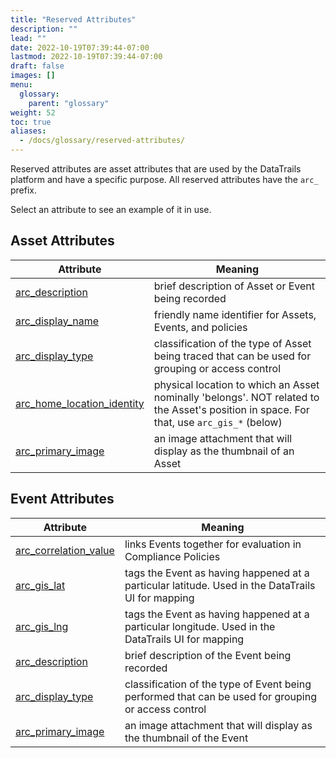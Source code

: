 ```yaml
---
title: "Reserved Attributes"
description: ""
lead: ""
date: 2022-10-19T07:39:44-07:00
lastmod: 2022-10-19T07:39:44-07:00
draft: false
images: []
menu: 
  glossary:
    parent: "glossary"
weight: 52
toc: true
aliases: 
  - /docs/glossary/reserved-attributes/
---
```


Reserved attributes are asset attributes that are used by the DataTrails platform and have a specific purpose. All reserved attributes have the `arc_` prefix.

Select an attribute to see an example of it in use.

Asset Attributes
----------------

| **Attribute**              | **Meaning**                                                      |
|----------------------------|------------------------------------------------------------------|
| [arc_description](/developers/api-reference/assets-api/#asset-record-creation)            | brief description of Asset or Event being recorded               |
| [arc_display_name](/developers/api-reference/assets-api/#asset-record-creation)           | friendly name identifier for Assets, Events, and policies        |
| [arc_display_type](/developers/api-reference/assets-api/#asset-record-creation)           | classification of the type of Asset being traced that can be used for grouping or access control |
| [arc_home_location_identity](/platform/overview/advanced-concepts/#locations) | physical location to which an Asset nominally 'belongs'. NOT related to the Asset's position in space. For that, use `arc_gis_*` (below)                             |
| [arc_primary_image](/platform/overview/advanced-concepts/#the-primary-image) | an image attachment that will display as the thumbnail of an Asset                                |

Event Attributes
----------------

| **Attribute**              | **Meaning**                                                      |
|----------------------------|------------------------------------------------------------------|
| [arc_correlation_value](/platform/administration/compliance-policies/#creating-a-compliance-policy)      | links Events together for evaluation in Compliance Policies             |
| [arc_gis_lat](/platform/overview/advanced-concepts/#locations)      | tags the Event as having happened at a particular latitude. Used in the DataTrails UI for mapping             |
| [arc_gis_lng](/platform/overview/advanced-concepts/#locations)      | tags the Event as having happened at a particular longitude. Used in the DataTrails UI for mapping             |
| [arc_description](/developers/api-reference/events-api/#event-creation)            | brief description of the Event being recorded               |
| [arc_display_type](/developers/api-reference/events-api/#event-creation)           | classification of the type of Event being performed that can be used for grouping or access control |
| [arc_primary_image](/platform/overview/advanced-concepts/#the-primary-image) | an image attachment that will display as the thumbnail of the Event                               |
